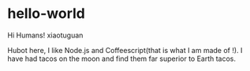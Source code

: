 # hello-world
Hi Humans!
xiaotuguan

Hubot here, I like Node.js and Coffeescript(that is what I am made of !).
I have had tacos on the moon and find them far superior to Earth tacos.

